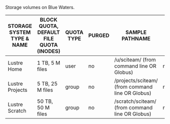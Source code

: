 Storage volumes on Blue Waters.  

| STORAGE SYSTEM TYPE & NAME | BLOCK QUOTA, DEFAULT FILE QUOTA (INODES) | QUOTA TYPE | PURGED | SAMPLE PATHNAME	| GLOBUS ENDPOINT |
| ---------------------------|------------------------------------------|------------|--------|-----------------|-----------------|
| Lustre Home |	1 TB, 5 M files	| user | no	| /u/sciteam/<myusername> (from command line OR Globus) | ncsa#BlueWaters |
| Lustre Projects	| 5 TB, 25 M files | group | no	| /projects/sciteam/<groupcode> (from command line OR Globus) | ncsa#BlueWaters |
| Lustre Scratch | 50 TB, 50 M files | group | no | /scratch/sciteam/<myusername> (from command line OR Globus) | ncsa#BlueWaters |
